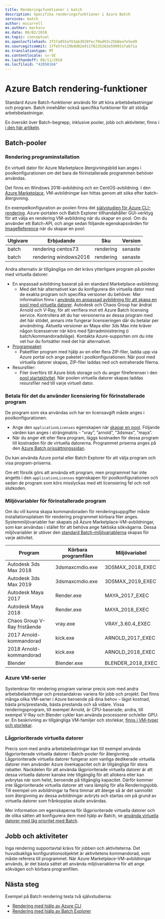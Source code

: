 ```yaml
---
title: Renderingsfunktioner i batch
description: Specifika renderingsfunktioner i Azure Batch
services: batch
author: mscurrell
ms.author: markscu
ms.date: 08/02/2018
ms.topic: conceptual
ms.openlocfilehash: 3f2fa055af63ab3920fec79ad93c25b8ea7e5ed9
ms.sourcegitcommit: 17fe5fe119bdd82e011f8235283e599931fa671a
ms.translationtype: MT
ms.contentlocale: sv-SE
ms.lasthandoff: 08/11/2018
ms.locfileid: "42058166"
---
```

# <a name="azure-batch-rendering-capabilities"></a>Azure Batch rendering-funktioner

Standard Azure Batch-funktioner används för att köra arbetsbelastningar och program. Batch innehåller också specifika funktioner för att stödja arbetsbelastningar.

En översikt över Batch-begrepp, inklusive pooler, jobb och aktiviteter, finns i [i den här artikeln](https://docs.microsoft.com/azure/batch/batch-api-basics).

## <a name="batch-pools"></a>Batch-pooler

### <a name="rendering-application-installation"></a>Rendering programinstallation

En virtuell dator för Azure Marketplace återgivningsbild kan anges i poolkonfigurationen om det bara de förinstallerade programmen behöver användas.

Det finns en Windows 2016-avbildning och en CentOS-avbildning.  I den [Azure Marketplace](https://azuremarketplace.microsoft.com), VM-avbildningar kan hittas genom att söka efter batch-återgivning.

En exempelkonfiguration av poolen finns det [självstudien för Azure CLI-rendering](https://docs.microsoft.com/azure/batch/tutorial-rendering-cli).  Azure-portalen och Batch Explorer tillhandahåller GUI-verktyg för att välja en rendering VM-avbildning när du skapar en pool.  Om du använder ett Batch-API, och ange sedan följande egenskapsvärden för [ImageReference](https://docs.microsoft.com/rest/api/batchservice/pool/add#imagereference) när du skapar en pool:

| Utgivare | Erbjudande | Sku | Version |
|---------|---------|---------|--------|
| batch | rendering centos73 | rendering | senaste |
| batch | rendering windows2016 | rendering | senaste |

Andra alternativ är tillgängliga om det krävs ytterligare program på poolen med virtuella datorer:

* En anpassad avbildning baserat på en standard Marketplace-avbildning:
  * Med det här alternativet kan du konfigurera din virtuella dator med de exakta program och specifika versioner du behöver. Mer information finns i [använda en anpassad avbildning för att skapa en pool med virtuella datorer](https://docs.microsoft.com/azure/batch/batch-custom-images). Autodesk och Chaos Group har ändrat Arnold och V-Ray, för att verifiera mot ett Azure Batch licensing service. Kontrollera att du har versionerna av dessa program med det här stödet, annars inte fungerar licensieringen där du betalar per användning. Aktuella versioner av Maya eller 3ds Max inte kräver någon licensserver när körs med fjärradministrering (i batch/kommandoradsläge). Kontakta Azure-supporten om du inte vet hur du fortsätter med det här alternativet.
* [Programpaket](https://docs.microsoft.com/azure/batch/batch-application-packages):
  * Paketfiler program med hjälp av en eller flera ZIP-filer, ladda upp via Azure portal och ange paketet i poolkonfigurationen. När pool med virtuella datorer skapas, ZIP-filer laddas ned och extraherade filerna.
* Resursfiler:
  * Filer överförs till Azure blob storage och du anger filreferenser i den [pool startaktivitet](https://docs.microsoft.com/rest/api/batchservice/pool/add#starttask). När poolen virtuella datorer skapas laddas resursfiler ned till varje virtuell dator.

### <a name="pay-for-use-licensing-for-pre-installed-applications"></a>Betala för det du använder licensiering för förinstallerade program

De program som ska användas och har en licensavgift måste anges i poolkonfigurationen.

* Ange den `applicationLicenses` egenskapen när [skapar en pool](https://docs.microsoft.com/rest/api/batchservice/pool/add#request-body).  Följande värden kan anges i strängmatris - ”vray”, ”arnold”, ”3dsmax”, ”maya”.
* När du anger ett eller flera program, läggs kostnaden för dessa program till kostnaden för de virtuella datorerna.  Programmet priserna anges på den [Azure Batch prissättningssidan](https://azure.microsoft.com/pricing/details/batch/#graphic-rendering).

Du kan använda Azure portal eller Batch Explorer för att välja program och visa program-priserna.

Om ett försök görs att använda ett program, men programmet har inte angetts i den `applicationLicenses` egenskapen för poolkonfigurationen och sedan de program som körs misslyckas med ett licensiering fel och noll slutkoden.

### <a name="environment-variables-for-pre-installed-applications"></a>Miljövariabler för förinstallerade program

Om du vill kunna skapa kommandoraden för renderingsuppgifter måste installationsplatsen för rendering programmet körbara filer anges.  Systemmiljövariabler har skapats på Azure Marketplace-VM-avbildningar, som kan användas i stället för att behöva ange faktiska sökvägarna.  Dessa miljövariabler är utöver den [standard Batch-miljövariablerna](https://docs.microsoft.com/azure/batch/batch-compute-node-environment-variables) skapas för varje aktivitet.

|Program|Körbara programfilen|Miljövariabel|
|---------|---------|---------|
|Autodesk 3ds Max 2018|3dsmaxcmdio.exe|3DSMAX_2018_EXEC|
|Autodesk 3ds Max 2019|3dsmaxcmdio.exe|3DSMAX_2019_EXEC|
|Autodesk Maya 2017|Render.exe|MAYA_2017_EXEC|
|Autodesk Maya 2018|Render.exe|MAYA_2018_EXEC|
|Chaos Group V-Ray fristående|vray.exe|VRAY_3.60.4_EXEC|
2017 Arnold-kommandorad|kick.exe|ARNOLD_2017_EXEC|
|2018 Arnold-kommandorad|kick.exe|ARNOLD_2018_EXEC|
|Blender|Blender.exe|BLENDER_2018_EXEC|

### <a name="azure-vm-families"></a>Azure VM-serier

Systemkrav för rendering program varierar precis som med andra arbetsbelastningar och prestandakrav variera för jobb och projekt.  Det finns många olika VM-serier i Azure beroende på dina behov – lägst kostnad, bästa pris/prestanda, bästa prestanda och så vidare.
Vissa renderingsprogram, till exempel Arnold, är CPU-baserade; andra, till exempel V-Ray och Blender cykler kan använda processorer och/eller GPU: er.
En beskrivning av tillgängliga VM-familjer och storlekar, [finns i VM-typer och storlekar](https://docs.microsoft.com/azure/virtual-machines/windows/sizes).

### <a name="low-priority-vms"></a>Lågprioriterade virtuella datorer

Precis som med andra arbetsbelastningar kan till exempel använda lågprioriterade virtuella datorer i Batch-pooler för återgivning.  Lågprioriterade virtuella datorer fungerar som vanliga dedikerade virtuella datorer men använder Azure överkapacitet och är tillgängliga för stora rabatter.  Nackdelen för att använda lågprioriterade virtuella datorer är att dessa virtuella datorer kanske inte tillgänglig för att allokera eller kan avbrytas när som helst, beroende på tillgänglig kapacitet. Därför kommer inte lågprioriterade virtuella datorer att vara lämplig för alla Renderingsjobb. Till exempel om avbildningar ta flera timmar att återge så är det sannolikt som återgivning av dessa avbildningar avbryts och startas om på grund av virtuella datorer som frånkopplas skulle användas.

Mer information om egenskaperna för lågprioriterade virtuella datorer och de olika sätten att konfigurera dem med hjälp av Batch, se [använda virtuella datorer med låg prioritet med Batch](https://docs.microsoft.com/azure/batch/batch-low-pri-vms).

## <a name="jobs-and-tasks"></a>Jobb och aktiviteter

Inga rendering supportavtal krävs för jobben och aktiviteterna.  Det huvudsakliga konfigurationsobjektet är aktivitetens kommandorad, som måste referera till programmet.
När Azure Marketplace-VM-avbildningar används, är det bästa sättet att använda miljövariablerna för att ange sökvägen och körbara programfilen.

## <a name="next-steps"></a>Nästa steg

Exempel på Batch rendering testa två självstudierna:

* [Rendering med hjälp av Azure CLI](https://docs.microsoft.com/azure/batch/tutorial-rendering-cli)
* [Rendering med hjälp av Batch Explorer](https://docs.microsoft.com/azure/batch/tutorial-rendering-batchexplorer-blender)
